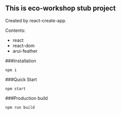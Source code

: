 ## This is eco-workshop stub project

Created by react-create-app.

Contents:
- react
- react-dom
- arui-feather

###Installation

    npm i
    
###Quick Start

    npm start

###Production build

    npm run build